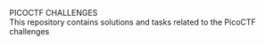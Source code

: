  PICOCTF CHALLENGES                                                 
 This repository contains solutions and tasks related to the PicoCTF challenges
